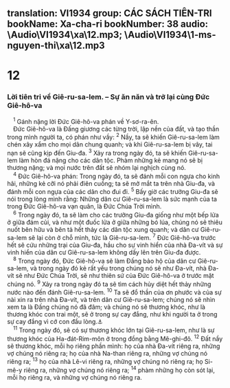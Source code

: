 translation: VI1934
group: CÁC SÁCH TIÊN-TRI
bookName: Xa-cha-ri 
bookNumber: 38
audio: \Audio\VI1934\xa\12.mp3; \Audio\VI1934\1-ms-nguyen-thi\xa\12.mp3
-------

<div class="title"><h1>12</h1><h3>Lời tiên tri về Giê-ru-sa-lem. – Sự ăn năn và trở lại cùng Đức Giê-hô-va</h3></div>
<span class="verse xa_12_1"> <sup>1</sup> Gánh nặng lời Đức Giê-hô-va phán về Y-sơ-ra-ên. <br/> Đức Giê-hô-va là Đấng giương các từng trời, lập nền của đất, và tạo thần trong mình người ta, có phán như vầy: </span>
<span class="verse xa_12_2"><sup>2</sup> Nầy, ta sẽ khiến Giê-ru-sa-lem làm chén xây xẩm cho mọi dân chung quanh; và khi Giê-ru-sa-lem bị vây, tai nạn sẽ cũng kịp đến Giu-đa. </span>
<span class="verse xa_12_3"><sup>3</sup> Xảy ra trong ngày đó, ta sẽ khiến Giê-ru-sa-lem làm hòn đá nặng cho các dân tộc. Phàm những kẻ mang nó sẽ bị thương nặng; và mọi nước trên đất sẽ nhóm lại nghịch cùng nó. <br/></span>
<span class="verse xa_12_4"> <sup>4</sup> Đức Giê-hô-va phán: Trong ngày đó, ta sẽ đánh mỗi con ngựa cho kinh hãi, những kẻ cỡi nó phải điên cuồng; ta sẽ mở mắt ta trên nhà Giu-đa, và đánh mỗi con ngựa của các dân cho đui đi. </span>
<span class="verse xa_12_5"><sup>5</sup> Bấy giờ các trưởng Giu-đa sẽ nói trong lòng mình rằng: Những dân cư Giê-ru-sa-lem là sức mạnh của ta trong Đức Giê-hô-va vạn quân, là Đức Chúa Trời mình. <br/></span>
<span class="verse xa_12_6"> <sup>6</sup> Trong ngày đó, ta sẽ làm cho các trưởng Giu-đa giống như một bếp lửa ở giữa đám củi, và như một đuốc lửa ở giữa những bó lúa, chúng nó sẽ thiêu nuốt bên hữu và bên tả hết thảy các dân tộc xung quanh; và dân cư Giê-ru-sa-lem sẽ lại còn ở chỗ mình, tức là Giê-ru-sa-lem. </span>
<span class="verse xa_12_7"><sup>7</sup> Đức Giê-hô-va trước hết sẽ cứu những trại của Giu-đa, hầu cho sự vinh hiển của nhà Đa-vít và sự vinh hiển của dân cư Giê-ru-sa-lem không dấy lên trên Giu-đa được. <br/></span>
<span class="verse xa_12_8"> <sup>8</sup> Trong ngày đó, Đức Giê-hô-va sẽ làm Đấng bảo hộ của dân cư Giê-ru-sa-lem, và trong ngày đó kẻ rất yếu trong chúng nó sẽ như Đa-vít, nhà Đa-vít sẽ như Đức Chúa Trời, sẽ như thiên sứ của Đức Giê-hô-va ở trước mặt chúng nó. </span>
<span class="verse xa_12_9"><sup>9</sup> Xảy ra trong ngày đó ta sẽ tìm cách hủy diệt hết thảy những nước nào đến đánh Giê-ru-sa-lem. </span>
<span class="verse xa_12_10"><sup>10</sup> Ta sẽ đổ thần của ơn phước và của sự nài xin ra trên nhà Đa-vít, và trên dân cư Giê-ru-sa-lem; chúng nó sẽ nhìn xem ta là Đấng chúng nó đã đâm; và chúng nó sẽ thương khóc, như là thương khóc con trai một, sẽ ở trong sự cay đắng, như khi người ta ở trong sự cay đắng vì cớ con đầu lòng.<a data-toggle="tooltip" data-placement="bottom" title="Gi 19:37; Kh 1:7][gt=Mat 24:20; Kh 1:7">⚓</a><br/></span>
<span class="verse xa_12_11"> <sup>11</sup> Trong ngày đó, sẽ có sự thương khóc lớn tại Giê-ru-sa-lem, như là sự thương khóc của Ha-đát-Rim-môn ở trong đồng bằng Mê-ghi-đô. </span>
<span class="verse xa_12_12"><sup>12</sup> Đất nầy sẽ thương khóc, mỗi họ riêng phần mình: họ của nhà Đa-vít riêng ra, những vợ chúng nó riêng ra; họ của nhà Na-than riêng ra, những vợ chúng nó riêng ra; </span>
<span class="verse xa_12_13"><sup>13</sup> họ của nhà Lê-vi riêng ra, những vợ chúng nó riêng ra; họ Si-mê-y riêng ra, những vợ chúng nó riêng ra; </span>
<span class="verse xa_12_14"><sup>14</sup> phàm những họ còn sót lại, mỗi họ riêng ra, và những vợ chúng nó riêng ra. <br/></span>
